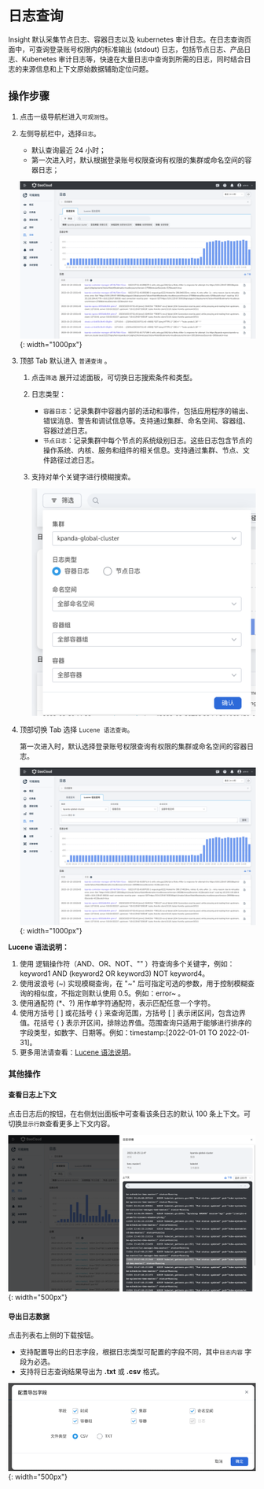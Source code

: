 # 日志查询

Insight 默认采集节点日志、容器日志以及 kubernetes 审计日志。在日志查询页面中，可查询登录账号权限内的标准输出 (stdout) 日志，包括节点日志、产品日志、Kubenetes 审计日志等，快速在大量日志中查询到所需的日志，同时结合日志的来源信息和上下文原始数据辅助定位问题。

## 操作步骤

1. 点击一级导航栏进入`可观测性`。
2. 左侧导航栏中，选择`日志`。

    - 默认查询最近 24 小时；
    - 第一次进入时，默认根据登录账号权限查询有权限的集群或命名空间的容器日志；
  
    ![log](../../images/log00.png){: width="1000px"}

3. 顶部 Tab 默认进入 `普通查询` 。

   1. 点击`筛选` 展开过滤面板，可切换日志搜索条件和类型。
   2. 日志类型：

        - `容器日志`：记录集群中容器内部的活动和事件，包括应用程序的输出、错误消息、警告和调试信息等。支持通过集群、命名空间、容器组、容器过滤日志。
        - `节点日志`：记录集群中每个节点的系统级别日志。这些日志包含节点的操作系统、内核、服务和组件的相关信息。支持通过集群、节点、文件路径过滤日志。

    3. 支持对单个关键字进行模糊搜索。

        ![log](../../images/log03.png)

4. 顶部切换 Tab 选择 `Lucene 语法查询`。

    第一次进入时，默认选择登录账号权限查询有权限的集群或命名空间的容器日志。

    ![log](../../images/log01.png){: width="1000px"}

**Lucene 语法说明：**

1. 使用 逻辑操作符（AND、OR、NOT、"" ）符查询多个关键字，例如：keyword1 AND (keyword2 OR keyword3) NOT keyword4。
2. 使用波浪号 (~) 实现模糊查询，在 "~" 后可指定可选的参数，用于控制模糊查询的相似度，不指定则默认使用 0.5。例如：error~ 。
3. 使用通配符 (*、?) 用作单字符通配符，表示匹配任意一个字符。
4. 使用方括号 [ ] 或花括号 { } 来查询范围，方括号 [ ] 表示闭区间，包含边界值。花括号 { } 表示开区间，排除边界值。范围查询只适用于能够进行排序的字段类型，如数字、日期等。例如：timestamp:[2022-01-01 TO 2022-01-31]。
5. 更多用法请查看：[Lucene 语法说明](../../faq/lucene.md)。

### 其他操作

#### 查看日志上下文

点击日志后的按钮，在右侧划出面板中可查看该条日志的默认 100 条上下文。可切换`显示行数`查看更多上下文内容。

![log](../../images/logcontext.png){: width="500px"}

#### 导出日志数据

点击列表右上侧的下载按钮。

- 支持配置导出的日志字段，根据日志类型可配置的字段不同，其中`日志内容` 字段为必选。
- 支持将日志查询结果导出为 **.txt** 或 **.csv** 格式。

![log](../../images/logexport.png){: width="500px"}
